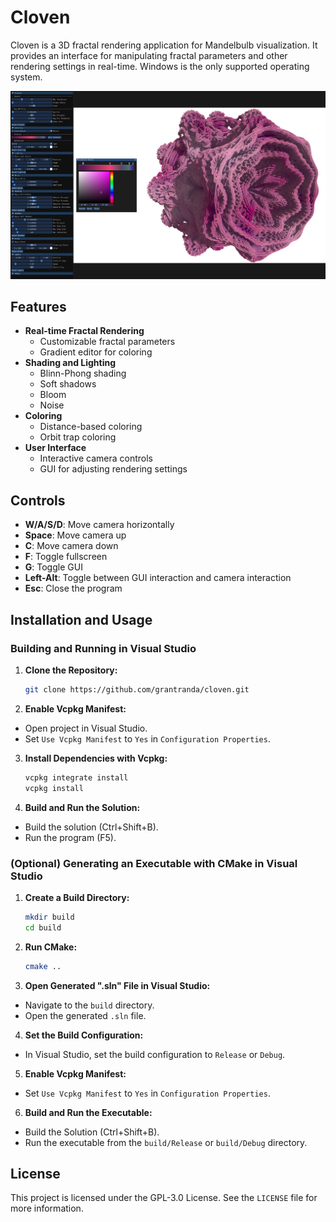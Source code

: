 # Cloven

Cloven is a 3D fractal rendering application for Mandelbulb visualization. It provides an interface for manipulating fractal parameters and other rendering settings in real-time. Windows is the only supported operating system.

![Cloven](screenshots/main_view.png)

## Features

- **Real-time Fractal Rendering**
  - Customizable fractal parameters
  - Gradient editor for coloring
- **Shading and Lighting**
  - Blinn-Phong shading
  - Soft shadows
  - Bloom
  - Noise
- **Coloring**
  - Distance-based coloring
  - Orbit trap coloring
- **User Interface**
  - Interactive camera controls
  - GUI for adjusting rendering settings

## Controls

- **W/A/S/D**: Move camera horizontally
- **Space**: Move camera up
- **C**: Move camera down
- **F**: Toggle fullscreen
- **G**: Toggle GUI
- **Left-Alt**: Toggle between GUI interaction and camera interaction
- **Esc**: Close the program

## Installation and Usage

### Building and Running in Visual Studio

1. **Clone the Repository:**
   ```sh
   git clone https://github.com/grantranda/cloven.git
   ```
2. **Enable Vcpkg Manifest:**

- Open project in Visual Studio.
- Set `Use Vcpkg Manifest` to `Yes` in `Configuration Properties`.

3. **Install Dependencies with Vcpkg:**
   ```sh
   vcpkg integrate install
   vcpkg install
   ```

4. **Build and Run the Solution:**

- Build the solution (Ctrl+Shift+B).
- Run the program (F5).

### (Optional) Generating an Executable with CMake in Visual Studio

1. **Create a Build Directory:**
   ```sh
   mkdir build
   cd build
   ```

2. **Run CMake:**
   ```sh
   cmake ..
   ```

3. **Open Generated ".sln" File in Visual Studio:**

- Navigate to the `build` directory.
- Open the generated `.sln` file.

4. **Set the Build Configuration:**

- In Visual Studio, set the build configuration to `Release` or `Debug`.

5. **Enable Vcpkg Manifest:**

- Set `Use Vcpkg Manifest` to `Yes` in `Configuration Properties`.

6. **Build and Run the Executable:**

- Build the Solution (Ctrl+Shift+B).
- Run the executable from the `build/Release` or `build/Debug` directory.

## License

This project is licensed under the GPL-3.0 License. See the `LICENSE` file for more information.
